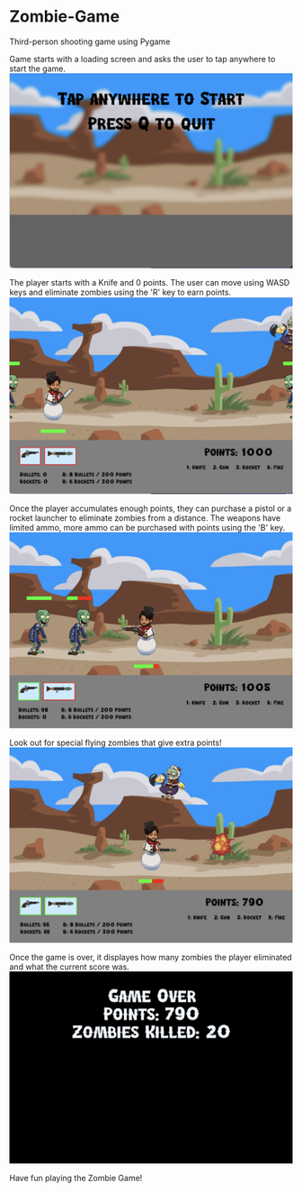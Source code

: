 # Zombie-Game
Third-person shooting game using Pygame

Game starts with a loading screen and asks the user to tap anywhere to start the game.
![image1](readMeImages/image1.jpeg)

The player starts with a Knife and 0 points. The user can move using WASD keys and eliminate zombies using the 'R' key to earn points.
![image2](readMeImages/image2.jpeg)

Once the player accumulates enough points, they can purchase a pistol or a rocket launcher to eliminate zombies from a distance. The weapons have limited ammo, more ammo can be purchased with points using the 'B' key.
![image3](readMeImages/image3.jpeg)

Look out for special flying zombies that give extra points!
![image4](readMeImages/image4.jpeg)

Once the game is over, it displayes how many zombies the player eliminated and what the current score was.
![image5](readMeImages/image5.jpeg)

Have fun playing the Zombie Game!
